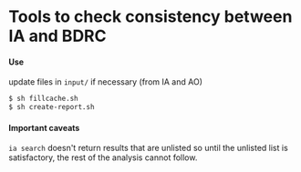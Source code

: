 # Tools to check consistency between IA and BDRC

#### Use

update files in `input/` if necessary (from IA and AO)

```sh
$ sh fillcache.sh
$ sh create-report.sh
```


#### Important caveats

`ia search` doesn't return results that are unlisted so until the unlisted list is satisfactory, the rest of the analysis cannot follow.

